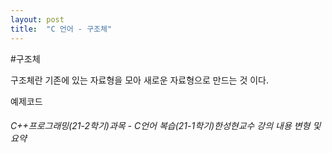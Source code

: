 ```yaml
---
layout: post
title:  "C 언어 - 구조체"
---
```

#구조체

구조체란 기존에 있는 자료형을 모아 새로운 자료형으로 만드는 것 이다. 

예제코드


###### C++프로그래밍(21-2학기)과목 - C언어 복습(21-1학기)한성현교수 강의 내용 변형 및 요약
